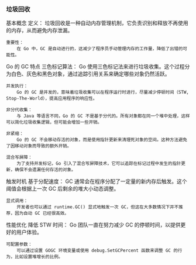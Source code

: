 ### 垃圾回收

基本概念
    定义：
        垃圾回收是一种自动内存管理机制，它负责识别和释放不再使用的内存，从而避免内存泄漏。

    重要性：
        在 Go 中，GC 是自动进行的，这减少了程序员手动管理内存的工作量，降低了出错的可能性。


Go 的 GC 特点
    三色标记算法：
        Go 使用三色标记法来进行垃圾收集。这个过程分为白色、灰色和黑色对象，通过追踪引用关系来确定哪些对象仍然活跃。
    
    并发执行：
        Go 的 GC 是并发的，意味着垃圾收集可以在程序运行时进行，尽量减少停顿时间（STW, Stop-The-World），提高应用程序的响应性。
        
    非分代收集：
        与 Java 等语言不同，Go 的 GC 不是基于分代的。所有对象都在同一个堆中处理，这样可以简化垃圾收集逻辑，但可能会增加一些开销。
        
    非紧缩：
        Go 的 GC 不会移动存活的对象，而是使用指针更新来清理死对象的空间。这种方法避免了因移动对象而导致的额外开销。
    
    混合写屏障：
        为了支持并发标记，Go 引入了混合写屏障技术，它可以追踪在标记过程中发生的指针更新，确保不会遗漏任何存活的对象。


触发时机
    基于分配速度：
        GC 通常会在程序分配了一定量的新内存后触发。这个阈值会根据上一次 GC 后剩余的堆大小动态调整。
        
    显式调用：
        开发者也可以通过 runtime.GC() 显式地触发一次 GC，但这在大多数情况下并不推荐，因为自动 GC 已经很高效。


性能优化
    降低 STW 时间：
        Go 团队一直在努力减少 GC 的停顿时间，以提供更好的用户体验。
        
    可配置参数：
        可以通过设置 GOGC 环境变量或使用 debug.SetGCPercent 函数来调整 GC 的行为，比如设置堆增长的比例。